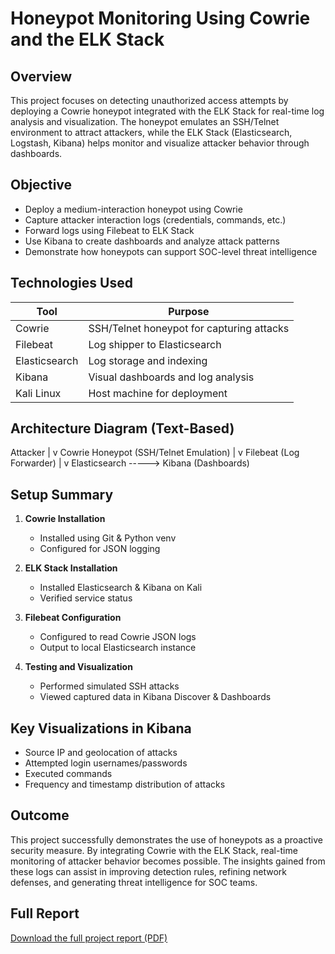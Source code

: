 # Honeypot Monitoring Using Cowrie and the ELK Stack

## Overview

This project focuses on detecting unauthorized access attempts by deploying a Cowrie honeypot integrated with the ELK Stack for real-time log analysis and visualization. The honeypot emulates an SSH/Telnet environment to attract attackers, while the ELK Stack (Elasticsearch, Logstash, Kibana) helps monitor and visualize attacker behavior through dashboards.

## Objective

- Deploy a medium-interaction honeypot using Cowrie
- Capture attacker interaction logs (credentials, commands, etc.)
- Forward logs using Filebeat to ELK Stack
- Use Kibana to create dashboards and analyze attack patterns
- Demonstrate how honeypots can support SOC-level threat intelligence

## Technologies Used

| Tool        | Purpose                                    |
|-------------|--------------------------------------------|
| Cowrie      | SSH/Telnet honeypot for capturing attacks  |
| Filebeat    | Log shipper to Elasticsearch               |
| Elasticsearch | Log storage and indexing               |
| Kibana      | Visual dashboards and log analysis         |
| Kali Linux  | Host machine for deployment                |

## Architecture Diagram (Text-Based)
Attacker
|
v
Cowrie Honeypot (SSH/Telnet Emulation)
|
v
Filebeat (Log Forwarder)
|
v
Elasticsearch -----> Kibana (Dashboards)

## Setup Summary

1. **Cowrie Installation**  
   - Installed using Git & Python venv  
   - Configured for JSON logging

2. **ELK Stack Installation**  
   - Installed Elasticsearch & Kibana on Kali  
   - Verified service status

3. **Filebeat Configuration**  
   - Configured to read Cowrie JSON logs  
   - Output to local Elasticsearch instance

4. **Testing and Visualization**  
   - Performed simulated SSH attacks  
   - Viewed captured data in Kibana Discover & Dashboards

## Key Visualizations in Kibana

- Source IP and geolocation of attacks
- Attempted login usernames/passwords
- Executed commands
- Frequency and timestamp distribution of attacks

## Outcome

This project successfully demonstrates the use of honeypots as a proactive security measure. By integrating Cowrie with the ELK Stack, real-time monitoring of attacker behavior becomes possible. The insights gained from these logs can assist in improving detection rules, refining network defenses, and generating threat intelligence for SOC teams.

## Full Report

[Download the full project report (PDF)](https://drive.google.com/file/d/174oMe6XikIO_Z9o0tVpaoLGE7MxFNjvt/view?usp=sharing)




